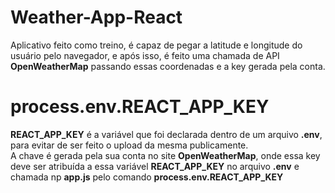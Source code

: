 # Weather-App-React
Aplicativo feito como treino, é capaz de pegar a latitude e longitude do usuário pelo navegador, e após isso, é feito uma chamada de API
**OpenWeatherMap** passando essas coordenadas e a key gerada pela conta.

# process.env.REACT_APP_KEY
**REACT_APP_KEY** é a variável que foi declarada dentro de um arquivo **.env**, para evitar de ser feito o upload da mesma publicamente. <br/>
A chave é gerada pela sua conta no site **OpenWeatherMap**, onde essa key deve ser atribuída a essa variável **REACT_APP_KEY** no arquivo 
**.env** e chamada np **app.js** pelo comando **process.env.REACT_APP_KEY**

